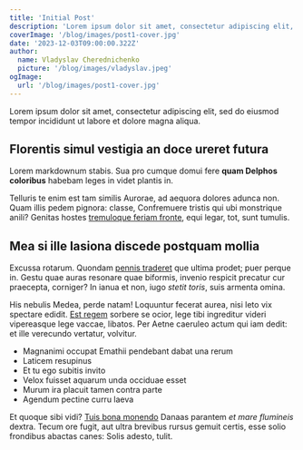 ```yaml
---
title: 'Initial Post'
description: 'Lorem ipsum dolor sit amet, consectetur adipiscing elit, sed do eiusmod tempor incididunt ut labore et dolore magna aliqua.'
coverImage: '/blog/images/post1-cover.jpg'
date: '2023-12-03T09:00:00.322Z'
author:
  name: Vladyslav Cherednichenko
  picture: '/blog/images/vladyslav.jpeg'
ogImage:
  url: '/blog/images/post1-cover.jpg'
---
```


Lorem ipsum dolor sit amet, consectetur adipiscing elit, sed do eiusmod tempor incididunt ut labore et dolore magna aliqua.

## Florentis simul vestigia an doce ureret futura

Lorem markdownum stabis. Sua pro cumque domui fere **quam Delphos coloribus**
habebam leges in videt plantis in.

Telluris te enim est tam similis Aurorae, ad aequora dolores adunca non. Quam
illis pedem pignora: classe, Confremuere tristis qui ubi monstrique anili?
Genitas hostes [tremuloque feriam fronte](http://aitab.net/sunt.php), equi
legar, tot, sunt tumulis.

## Mea si ille Iasiona discede postquam mollia

Excussa rotarum. Quondam [pennis traderet](http://ignis-de.org/) que ultima
prodet; puer perque in. Gestu quae auras resonare quae biformis, invenio
respicit precatur cur praecepta, corniger? In ianua et non, iugo _stetit toris_,
suis armenta omina.

His nebulis Medea, perde natam! Loquuntur fecerat aurea, nisi leto vix spectare
edidit. [Est regem](http://www.agnus.com/de-fatus.php) sorbere se ocior, lege
tibi ingreditur videri vipereasque lege vaccae, libatos. Per Aetne caeruleo
actum qui iam dedit: et ille verecundo vertatur, volvitur.

- Magnanimi occupat Emathii pendebant dabat una rerum
- Laticem resupinus
- Et tu ego subitis invito
- Velox fuisset aquarum unda occiduae esset
- Murum ira placuit tamen contra parte
- Agendum pectine curru laeva

Et quoque sibi vidi? [Tuis bona monendo](http://www.ramisua.net/) Danaas
parantem _et mare flumineis_ dextra. Tecum ore fugit, aut ultra brevibus rursus
gemuit certis, esse solio frondibus abactas canes: Solis adesto, tulit.
